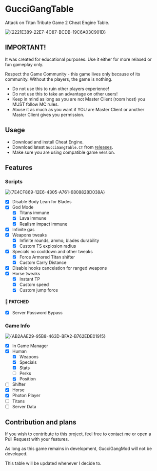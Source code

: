 # GucciGangTable

Attack on Titan Tribute Game 2 Cheat Engine Table.

![{2221E389-22E7-4C87-BCDB-19C6A03C901D}](https://github.com/user-attachments/assets/b345d850-1bf0-46c8-8968-ff1681cf60b8)

## IMPORTANT!

It was created for educational purposes. Use it either for more relaxed or fun gameplay only.

Respect the Game Community - this game lives only because of its community. Without the players, the game is nothing.

- Do not use this to ruin other players experience!
- Do not use this to take an advantage on other users!
- Keep in mind as long as you are not Master Client (room host) you MUST follow MC rules.
- Abuse it as much as you want if YOU are Master Client or another Master Client gives you permission.

## Usage

- Download and install Cheat Engine.
- Download latest `GucciGangTable.CT` from [releases](https://github.com/Jagerente/GucciGangTable/releases).
- Make sure you are using compatible game version.

## Features

### Scripts

![{7E4CF869-12E6-4305-A761-6808828D038A}](https://github.com/user-attachments/assets/0bd81231-4df9-4a6e-a006-23af8d26feed)

- [x] Disable Body Lean for Blades
- [x] God Mode
  - [x] Titans immune
  - [x] Lava immune
  - [x] Realism impact immune
- [x] Infinite gas
- [x] Weapons tweaks
  - [x] Infinite rounds, ammo, blades durability
  - [x] Custom TS explosion radius
- [x] Specials no cooldown and other tweaks
  - [x] Force Armored Titan shifter
  - [x] Custom Carry Distance
- [x] Disable hooks cancelation for ranged weapons
- [x] Horse tweaks
  - [x] Instant TP
  - [x] Custom speed
  - [x] Custom jump force
     
#### 🎉 PATCHED
- [x] Server Password Bypass

### Game Info

![{AB2AAE29-95B8-463D-BFA2-B762EDE01915}](https://github.com/user-attachments/assets/33ed818f-df61-4ceb-82d4-d0c51670c8c1)

- [x] In Game Manager
- [x] Human
  - [x] Weapons
  - [x] Specials
  - [x] Stats
  - [ ] Perks
  - [x] Position
- [ ] Shifter
- [x] Horse
- [x] Photon Player
- [ ] Titans
- [ ] Server Data

## Contribution and plans 

If you wish to contribute to this project, feel free to contact me or open a Pull Request with your features.

As long as this game remains in development, GucciGangMod will not be developed.

This table will be updated whenever I decide to.
